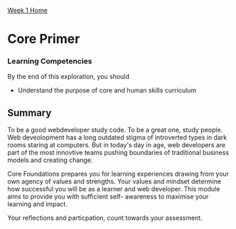 [Week 1 Home](../)

# Core Primer

### Learning Competencies
By the end of this exploration, you should

- Understand the purpose of core and human skills curriculum

## Summary
To be a good webdeveloper study code. To be a great one, study people. 
Web deveolopment has a long outdated stigma of introverted types in dark rooms staring at computers. But in today's day in age, web developers are part of the most innovtive teams pushing boundaries of traditional business models and creating change. 

Core Foundations prepares you for learning experiences drawing from your own agency of values and strengths. Your values and mindset determine how successful you will be as a learner and web developer. This module aims to provide you with sufficient self- awareness to maximise your learning and impact. 

Your reflections and particpation, count towards your assessment. 

